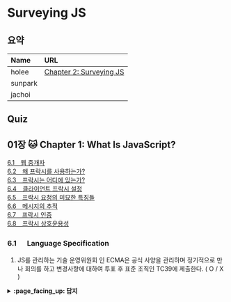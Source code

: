 # Surveying JS

## 요약
| Name | URL | 
|:---|:---|
| holee | [Chapter 2: Surveying JS](https://github.com/hochan222/Everything-in-JavaScript/wiki/Chapter-2:-Surveying-JS) |
| sunpark |  |
| jachoi |  |

## Quiz

## 01장 :cat: Chapter 1: What Is JavaScript?

[6.1　웹 중개자](#61---Language-Specification)<br>
[6.2　왜 프락시를 사용하는가?](#62---왜-프락시를-사용하는가-jehong)<br>
[6.3　프락시는 어디에 있는가?](#63---프락시는-어디에-있는가-taelee)<br>
[6.4　클라이언트 프락시 설정](#64---클라이언트-프락시-설정-yeosong)<br>
[6.5　프락시 요청의 미묘한 특징들](#65---프락시-요청의-미묘한-특징들-hylee)<br>
[6.6　메시지의 추적](#66---메시지-추적-yeha)<br>
[6.7　프락시 인증](#67---프락시-인증-kukim)<br>
[6.8　프락시 상호운용성](#68---프락시-상호운용성-kukim)<br>

### 6.1 　  Language Specification

1. JS를 관리하는 기술 운영위원회 인 ECMA은 공식 사양을 관리하며 정기적으로 만나 회의를 하고 변경사항에 대하여 투표 후 표준 조직인 TC39에 제출한다. ( O / X )

<details>
<summary> <b> :page_facing_up: 답지 </b>  </summary>
<div markdown="1">


1. JS를 관리하는 기술 운영위원회 인 ECMA은 공식 사양을 관리하며 정기적으로 만나 회의를 하고 변경사항에 대하여 투표 후 표준 조직인 TC39에 제출한다. ( O / **X** )

   > JS를 관리하는 기술 운영위원회 인 TC39은 공식 사양을 관리하며 정기적으로 만나 회의를 하고 변경사항에 대하여 투표 후 표준 조직인 ECMA에 제출한다. **p.4**

</div>
</details>
<br>